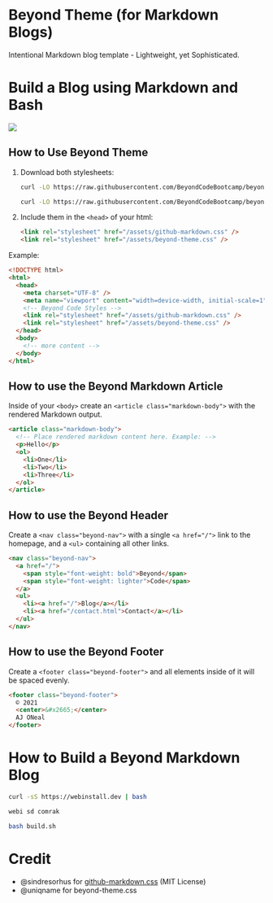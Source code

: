 # Beyond Theme (for Markdown Blogs)

Intentional Markdown blog template - Lightweight, yet Sophisticated.

# Build a Blog using Markdown and Bash

[![](https://user-images.githubusercontent.com/122831/113492733-e735cc80-9496-11eb-8787-43fee2671891.jpg)](https://www.youtube.com/watch?v=LlYrvZuIYUQ&list=PLxki0D-ilnqZfyo2dZe11ZNGP7RJxJcoA&index=11&rel=0)

## How to Use Beyond Theme

1. Download both stylesheets:

   ```bash
   curl -LO https://raw.githubusercontent.com/BeyondCodeBootcamp/beyond-blog-template/main/assets/github-markdown.css

   curl -LO https://raw.githubusercontent.com/BeyondCodeBootcamp/beyond-blog-template/main/assets/beyond-theme.css
   ```

2. Include them in the `<head>` of your html:

   ```html
   <link rel="stylesheet" href="/assets/github-markdown.css" />
   <link rel="stylesheet" href="/assets/beyond-theme.css" />
   ```

Example:

```html
<!DOCTYPE html>
<html>
  <head>
    <meta charset="UTF-8" />
    <meta name="viewport" content="width=device-width, initial-scale=1" />
    <!-- Beyond Code Styles -->
    <link rel="stylesheet" href="/assets/github-markdown.css" />
    <link rel="stylesheet" href="/assets/beyond-theme.css" />
  </head>
  <body>
    <!-- more content -->
  </body>
</html>
```

## How to use the Beyond Markdown Article

Inside of your `<body>` create an `<article class="markdown-body">` with the rendered Markdown output.

```html
<article class="markdown-body">
  <!-- Place rendered markdown content here. Example: -->
  <p>Hello</p>
  <ol>
    <li>One</li>
    <li>Two</li>
    <li>Three</li>
  </ol>
</article>
```

## How to use the Beyond Header

Create a `<nav class="beyond-nav">` with a single `<a href="/">` link to the homepage, and a `<ul>` containing all other links.

```html
<nav class="beyond-nav">
  <a href="/">
    <span style="font-weight: bold">Beyond</span>
    <span style="font-weight: lighter">Code</span>
  </a>
  <ul>
    <li><a href="/">Blog</a></li>
    <li><a href="/contact.html">Contact</a></li>
  </ul>
</nav>
```

## How to use the Beyond Footer

Create a `<footer class="beyond-footer">` and all elements inside of it will be spaced evenly.

```html
<footer class="beyond-footer">
  © 2021
  <center>&#x2665;</center>
  AJ ONeal
</footer>
```

# How to Build a Beyond Markdown Blog

```bash
curl -sS https://webinstall.dev | bash

webi sd comrak

bash build.sh
```

# Credit

- @sindresorhus for [github-markdown.css](https://github.com/sindresorhus/github-markdown-css) (MIT License)
- @uniqname for beyond-theme.css
